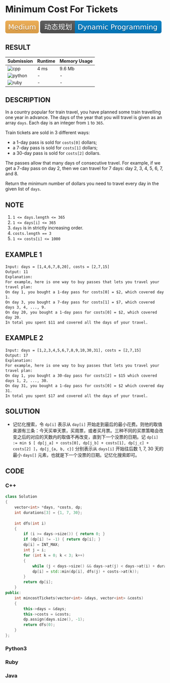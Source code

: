# Minimum Cost For Tickets

![Medium](../../materials/-Medium-f0ad4e.svg) ![Dynamic_Programming](../../materials/动态规划-Dynamic_Programming-007ec6.svg)

## RESULT

| Submission                                                        | Runtime | Memory Usage |
| ----------------------------------------------------------------- | ------- | ------------ |
| ![cpp](https://img.shields.io/badge/leetcode983-cpp-f34b7d.svg)   | 4 ms    | 9.6 Mb       |
| ![python](https://img.shields.io/badge/leetcode983-py-3572A5.svg) | -       | -            |
| ![ruby](https://img.shields.io/badge/leetcode983-rb-701516.svg)   | -       | -            |

## DESCRIPTION

In a country popular for train travel, you have planned some train travelling one year in advance.  The days of the year that you will travel is given as an array `days`.  Each day is an integer from `1` to `365`.

Train tickets are sold in 3 different ways:

* a 1-day pass is sold for `costs[0]` dollars;
* a 7-day pass is sold for `costs[1]` dollars;
* a 30-day pass is sold for `costs[2]` dollars.

The passes allow that many days of consecutive travel.  For example, if we get a 7-day pass on day 2, then we can travel for 7 days: day 2, 3, 4, 5, 6, 7, and 8.

Return the minimum number of dollars you need to travel every day in the given list of `days`.

## NOTE

1. `1 <= days.length <= 365`
2. `1 <= days[i] <= 365`
3. `days` is in strictly increasing order.
4. `costs.length == 3`
5. `1 <= costs[i] <= 1000`

## EXAMPLE 1

```plain
Input: days = [1,4,6,7,8,20], costs = [2,7,15]
Output: 11
Explanation: 
For example, here is one way to buy passes that lets you travel your travel plan:
On day 1, you bought a 1-day pass for costs[0] = $2, which covered day 1.
On day 3, you bought a 7-day pass for costs[1] = $7, which covered days 3, 4, ..., 9.
On day 20, you bought a 1-day pass for costs[0] = $2, which covered day 20.
In total you spent $11 and covered all the days of your travel.
```

## EXAMPLE 2

```plain
Input: days = [1,2,3,4,5,6,7,8,9,10,30,31], costs = [2,7,15]
Output: 17
Explanation: 
For example, here is one way to buy passes that lets you travel your travel plan:
On day 1, you bought a 30-day pass for costs[2] = $15 which covered days 1, 2, ..., 30.
On day 31, you bought a 1-day pass for costs[0] = $2 which covered day 31.
In total you spent $17 and covered all the days of your travel.
```

## SOLUTION

* 记忆化搜索，令 `dp[i]` 表示从 `day[i]` 开始走到最后的最小花费。则他的取值来源有三条：今天买单天票，买周票，或者买月票。三种不同的买票策略会改变之后的对应的天数内的取值不再改变，直到下一个没票的日期。记 `dp[i] := min $ [ dp[j_a] + costs[0], dp[j_b] + costs[1], dp[j_c] + costs[2] ]`，`dp[j_{a, b, c}]` 分别表示从 `days[i]` 开始往后数 1, 7, 30 天的最小 `days[]` 元素，也就是下一个没票的日期。记忆化搜索即可。

## CODE

### C++

```cpp
class Solution
{
    vector<int> *days, *costs, dp;
    int durations[3] = {1, 7, 30};

    int dfs(int i)
    {
        if (i >= days->size()) { return 0; }
        if (dp[i] != -1) { return dp[i]; }
        dp[i] = INT_MAX;
        int j = i;
        for (int k = 0; k < 3; k++)
        {
            while (j < days->size() && days->at(j) < days->at(i) + durations[k]) { j++; }
            dp[i] = std::min(dp[i], dfs(j) + costs->at(k));
        }
        return dp[i];
    }
public:
    int mincostTickets(vector<int> &days, vector<int> &costs)
    {
        this->days = &days;
        this->costs = &costs;
        dp.assign(days.size(), -1);
        return dfs(0);
    }
};
```

### Python3

### Ruby

### Java
